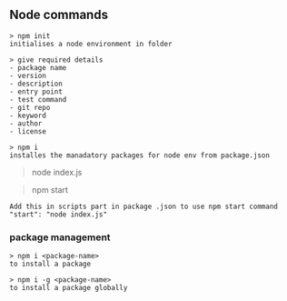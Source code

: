 ## Node commands

```
> npm init
initialises a node environment in folder

> give required details
- package name
- version
- description
- entry point
- test command
- git repo
- keyword
- author
- license

> npm i
installes the manadatory packages for node env from package.json
```

> node index.js

> npm start

```
Add this in scripts part in package .json to use npm start command
"start": "node index.js"
```

### package management

```
> npm i <package-name>
to install a package

> npm i -g <package-name>
to install a package globally
```
